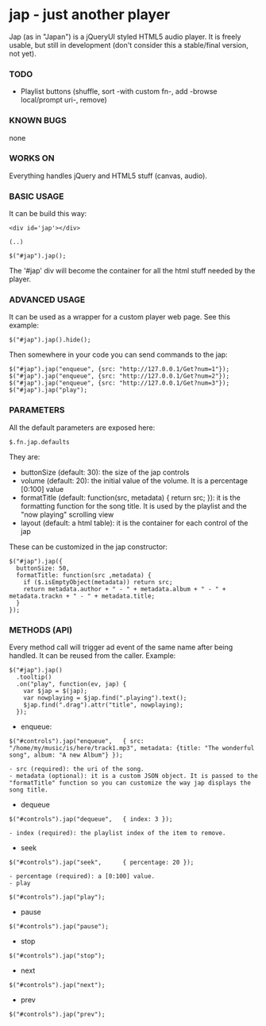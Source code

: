 # jap - just another player

Jap (as in "Japan") is a jQueryUI styled HTML5 audio player. It is freely usable, but
still in development (don't consider this a stable/final version, not yet).

### TODO
- Playlist buttons (shuffle, sort -with custom fn-, add -browse local/prompt uri-, remove)


### KNOWN BUGS
none


### WORKS ON
Everything handles jQuery and HTML5 stuff (canvas, audio).


### BASIC USAGE
It can be build this way:
```
<div id='jap'></div>

(..)

$("#jap").jap();
```
The '#jap' div will become the container for all the html stuff needed by the player.


### ADVANCED USAGE
It can be used as a wrapper for a custom player web page.
See this example:
```
$("#jap").jap().hide();
```
Then somewhere in your code you can send commands to the jap:
```
$("#jap").jap("enqueue", {src: "http://127.0.0.1/Get?num=1"});
$("#jap").jap("enqueue", {src: "http://127.0.0.1/Get?num=2"});
$("#jap").jap("enqueue", {src: "http://127.0.0.1/Get?num=3"});
$("#jap").jap("play");
```

### PARAMETERS
All the default parameters are exposed here:
```
$.fn.jap.defaults
```
They are:
- buttonSize (default: 30): the size of the jap controls
- volume (default: 20): the initial value of the volume. It is a percentage [0:100] value
- formatTitle (default: function(src, metadata) { return src; }): it is the formatting function for the song title. It is
used by the playlist and the "now playing" scrolling view
- layout (default: a html table): it is the container for each control of the jap

These can be customized in the jap constructor:
```
$("#jap").jap({
  buttonSize: 50,
  formatTitle: function(src ,metadata) {	
	if ($.isEmptyObject(metadata)) return src;
	return metadata.author + " - " + metadata.album + " - " + metadata.trackn + " - " + metadata.title;
  }
});
```

### METHODS (API)
Every method call will trigger ad event of the same name after being handled. It can be reused from the caller.
Example:
```
$("#jap").jap()
  .tooltip()
  .on("play", function(ev, jap) {
    var $jap = $(jap);
    var nowplaying = $jap.find(".playing").text();
    $jap.find(".drag").attr("title", nowplaying);
  });
```

- enqueue:
```
$("#controls").jap("enqueue", 	{ src: "/home/my/music/is/here/track1.mp3", metadata: {title: "The wonderful song", album: "A new Album"} });
```
    - src (required): the uri of the song.
    - metadata (optional): it is a custom JSON object. It is passed to the "formatTitle" function so you can customize the way jap displays the song title.
- dequeue
```
$("#controls").jap("dequeue", 	{ index: 3 });
```
    - index (required): the playlist index of the item to remove.
- seek
```
$("#controls").jap("seek", 		{ percentage: 20 });
```
    - percentage (required): a [0:100] value.
    - play
```
$("#controls").jap("play");
```
- pause
```
$("#controls").jap("pause");
```
- stop
```
$("#controls").jap("stop");
```
- next
```
$("#controls").jap("next");
```
- prev
```
$("#controls").jap("prev");
```